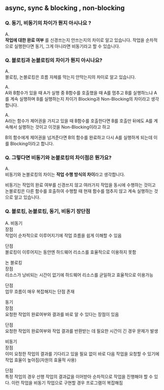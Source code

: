 ## async, sync & blocking , non-blocking

### Q. 동기, 비동기의 차이가 뭔지 아시나요 ?

A. <br/>
**작업에 대한 완료 여부** 를 신경쓰는지 안쓰는지의 차이로 알고 있습니다.
작업을 순차적으로 실행한다면 동기, 그게 아니라면 비동기라고 할 수 있습니다.

### Q. 블로킹과 논블로킹의 차이가 뭔지 아시나요?

A. <br/> 블로킹, 논블로킹은 흐름 자체를 막는지 안막는지의 차이로 알고 있습니다.

A. <br/>
A와 B함수가 있을 때
A가 실행 중 B함수를 호출했을 때 A를 멈추고 B를 실행하느냐 A를 계속 실행하며 B를 실행하는지 차이가 Blocking과 Non-Blocking의 차이라고 생각합니다.

A.<br/>
A라는 함수가 제어권을 가지고 있을 때 B함수를 호출한다면 B를 호출만 뒤에도 A를 계속해서 실행하는 것이고 이것을 Non-Blocking이라고 하고

B의 함수에게 제어권을 넘겨준다면 B의 함수를 완료하고 다시 A를 실행하게 되는데 이를 Blocking이라고 합니다.

### Q. 그렇다면 비동기와 논블로킹의 차이점은 뭔가요?

A. </br>
비동기와 논블로킹의 차이는 **작업 수행 방식의 차이**라고 생각합니다.

비동기는 작업의 완료 여부를 신경쓰지 않고 여러가지 작업을 동시에 수행하는 것이고
논블로킹은 다른 함수를 호출하여 수행할 때 현재 함수를 멈추지 않고 계속 실행하는 것으로 알고 있습니다.

### Q. 블로킹, 논블로킹, 동기, 비동기 장단점

A. 비동기 <br/>
장점<br/>
작업이 순차적으로 이루어지기에 작업 흐름을 쉽게 이해할 수 있음

단점<br/>
블로킹이 이루어지는 동안엔 하드웨어 리소스를 효율적으로 이용하지 못함

논 블로킹 <br/>
장점<br/>
리소스가 낭비되는 시간이 없기에 하드웨어 리소스를 균일하고 효율적으로 이용가능

단점<br/>
업무 흐름이 매우 복잡해지는 단점 존재

동기 <br/>
장점<br/>
요청한 작업의 완료여부와 결과를 바로 알 수 있다는 장점이 있음

단점<br/>
요청한 작업의 완료여부와 작업 결과를 반환받는 데 필요한 시간이 긴 경우 문제가 발생

비동기 <br/>
장점<br/>
이미 요청한 작업의 결과를 기다리고 있을 필요 없이 바로 다음 작업을 요청할 수 있기에 작업 효율이 높아짐(자원의 효율적 사용)

단점 <br/>
특정 작업의 경우 선행 작업의 결과값을 이어받아 순차적으로 작업을 진행해야 할 수 있다. 이런 작업을 비동기 작업으로 구현할 경우 프로그램이 복잡해짐
